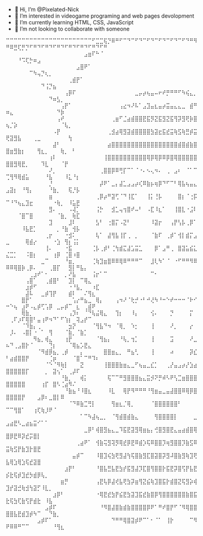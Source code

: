 - 👋 Hi, I’m @Pixelated-Nick
- 👀 I’m interested in videogame programing and web pages devolopment
- 🌱 I’m currently learning HTML, CSS, JavaScript
- 💞️ I’m not looking to collaborate with someone
<!---
Pixelated-Nick/Pixelated-Nick is a ✨ special ✨ repository because its `README.md` (this file) appears on your GitHub profile.
You can click the Preview link to take a look at your changes.
--->

⠉⠉⠉⠉⠉⠉⠉⠉⠉⠉⠉⠉⠉⠉⠉⠉⠉⠉⠉⠉⠉⠉⠋⣉⣉⢯⡙⠿⠛⠋⠉⠙⠉⠋⠙⠉⠋⠙⠉⠋⠙⠉⠋⠙⠉⠋⠙⠛⠻⠛⠿⣛⢏⡛⡙⠋⠛⠙⠋⠛⠙⠋⠛⠙⠋⠛⠙⠋⠛⠙⠋⠛⠙⠋⠛
⠀⠀⠀⠀⠀⠀⠀⠀⠀⠀⠀⠀⠀⠀⠀⠀⠀⠀⠀⠀⣠⣶⠏⠓⠈⠀⠀⠀⠀⠀⠀⠀⠀⠀⠀⠀⠀⠀⠀⠀⠀⠀⠀⠀⠀⠀⠀⠀⠀⠀⠀⠀⠘⠩⢏⡓⠶⣠⠀⠀⠀⠀⠀⠀⠀⠀⠀⠀⠀⠀⠀⠀⠀⠀⠀
⠀⠀⠀⠀⠀⠀⠀⠀⠀⠀⠀⠀⠀⠀⠀⠀⠀⠀⣠⣿⠟⠁⠀⠀⠀⠀⠀⠀⠀⠀⠀⠀⠀⠀⠀⠀⠀⠀⠀⠀⠀⠀⠀⠀⠀⠀⠀⠀⠀⠀⠀⠀⠀⠀⠀⠉⠳⢤⡙⢆⡀⠀⠀⠀⠀⠀⠀⠀⠀⠀⠀⠀⠀⠀⠀
⠀⠀⠀⠀⠀⠀⠀⠀⠀⠀⠀⠀⠀⠀⠀⠀⢀⣾⡟⠁⠀⠀⠀⠀⠀⠀⠀⠀⠀⠀⠀⠀⠀⠀⠀⠀⠀⠀⠀⠀⠀⠀⠀⠀⠀⠀⠀⠀⠀⠀⠀⠀⠀⠀⠀⠀⠀⠀⠙⢨⡙⣦⠀⠀⠀⠀⠀⠀⠀⠀⠀⠀⠀⠀⠀
⠀⠀⠀⠀⠀⠀⠀⠀⠀⠀⠀⠀⠀⠀⠀⢠⡿⠏⠀⠀⠀⠀⠀⠀⠀⠀⠀⠀⠀⠀⠀⠀⠀⣀⡤⡴⢦⣤⠤⠖⠞⡛⠛⠛⠋⠳⢮⣄⡀⠀⠀⠀⠀⠀⠀⠀⠀⠀⠀⠀⠙⠶⣣⡀⠀⠀⠀⠀⠀⠀⠀⠀⠀⠀⠀
⠀⠀⠀⠀⠀⠀⠀⠀⠀⠀⠀⠀⠀⠀⢠⡟⠁⠀⠀⠀⠀⠀⠀⠀⠀⠀⠀⠀⠀⢠⣔⠲⠜⠧⠁⣠⣹⣤⣆⣤⡴⣭⣤⣄⣄⣀⠀⣾⠛⠶⣄⠀⠀⠀⠀⠀⠀⠀⠀⠀⠀⠀⠙⡷⠀⠀⠀⠀⠀⠀⠀⠀⠀⠀⠀
⠀⠀⠀⠀⠀⠀⠀⠀⠀⠀⠀⠀⠀⢠⠞⠀⠀⠀⠀⠀⠀⠀⠀⠀⠀⠀⠀⢀⣶⠋⣈⣴⣾⣿⣿⣟⣯⡻⣝⣯⣻⣝⣯⢻⡽⣻⢟⡷⣿⢦⡈⡵⠀⠀⠀⠀⠀⠀⠀⠀⠀⠀⠀⠈⢧⡀⠀⠀⠀⠀⠀⠀⠀⠀⠀
⠀⠀⠀⠀⠀⠀⠀⠀⠀⠀⠀⠀⠠⡟⠀⠀⠀⠀⠀⠀⠀⠀⠀⠀⠀⠀⢀⣺⣴⢿⣻⣽⣾⣿⣿⣿⣿⣳⣽⣖⣯⣞⣭⢷⣫⢷⣛⡾⣭⢟⣽⣻⣧⠀⠀⠀⢀⣀⠀⠀⠀⠀⠀⠀⠀⢳⠀⠀⠀⠀⠀⠀⠀⠀⠀
⠀⠀⠀⠀⠀⠀⠀⠀⠀⠀⠀⠀⣼⠃⠀⠀⠀⠀⠀⠀⠀⠀⠀⠀⠀⠀⣴⣿⣿⣿⣿⣿⣿⣿⣿⣿⣿⣿⣿⣿⣿⣿⣿⣿⣾⣿⣾⣷⣿⣿⣶⣻⣷⡆⠀⠀⠀⢻⣆⡀⠀⠀⠀⢷⡀⠀⠃⠀⠀⠀⠀⠀⠀⠀⠀
⠀⠀⠀⠀⠀⠀⠀⠀⠀⠀⠀⢰⠇⠀⠀⠀⠀⠀⠀⠀⠀⠀⠀⠀⠀⢸⣿⣿⣿⣿⣿⣿⣿⣿⣿⣿⢿⡿⢿⡿⠿⡿⣿⢿⣿⣿⣿⣿⣿⣿⣿⣻⢿⣟⡀⠀⠀⠀⠹⣇⠀⠀⠀⠈⡟⠀⠀⠀⠀⠀⠀⠀⠀⠀⠀
⠀⠀⠀⠀⠀⠀⠀⠀⠀⠀⠀⠜⡀⠀⠀⠀⠀⠀⠀⠀⠀⠀⠀⠀⢀⣿⣿⡿⠿⢛⡏⠉⠁⠈⠐⠄⠢⢄⠲⠄⠀⢀⠀⣠⠆⠀⠈⠁⠉⢉⢻⠻⢿⣾⣥⠀⠀⠀⠀⠘⣧⠀⠀⠀⠸⣅⠘⡆⠀⠀⠀⠀⠀⠀⠀
⠀⠀⠀⠀⠀⠀⠀⠀⠀⠀⠀⡘⠀⠀⠀⠀⠀⠀⠀⠀⠀⠀⠀⠀⡼⠟⠁⣀⡄⣼⣁⣠⣠⡴⢎⠿⣷⡦⢶⡿⠙⠋⠉⠃⢿⣧⢦⣤⣄⣠⣽⡆⠀⠘⢻⡄⠀⠀⠀⠀⠘⣷⡀⠀⠀⢯⡘⡧⠀⠀⠀⠀⠀⠀⠀
⠀⠀⠀⠀⠀⠀⠀⠀⠀⠀⠀⣶⠀⠀⠀⠀⠀⠀⠀⠀⠀⠀⠀⢀⡿⡴⠛⣽⢋⠈⠙⢸⣏⠁⠀⠀⢸⡅⢘⡧⠀⠀⠀⠀⣿⡆⠈⢐⡯⠉⠘⠙⢦⣄⣹⣖⠀⠀⠀⠀⠀⠐⢷⡀⠀⠸⣥⣟⠀⠀⠀⠀⠀⠀⠀
⠀⠀⠀⠀⠀⠀⠀⠀⠀⠀⠀⣻⠄⠀⠀⠀⠠⢼⡁⠀⠀⠀⠀⢨⡓⠀⠀⣺⣁⢤⢲⣿⠞⠤⠃⠀⠠⣏⠸⣆⠁⠀⠀⢸⣿⣇⠐⣨⠇⠀⠀⠀⠈⣿⠉⣿⠀⠀⠀⠀⠀⠀⠈⣷⡀⠀⢷⣏⠀⠀⠀⠀⠀⠀⠀
⠀⠀⠀⠀⠀⠀⠀⠀⠀⠀⠀⣹⠀⠀⠀⠀⣸⠇⠀⠀⠀⠀⠀⣣⠃⠀⢐⣿⡍⠠⣝⠃⠀⠀⠀⠀⠀⠸⣽⡖⠀⠀⢠⡟⢣⡧⢀⡿⠁⠀⠀⠀⠀⠸⣧⣟⡁⠀⠀⠀⠀⠀⡀⠘⣷⠀⢺⡧⠀⠀⠀⠀⠀⠀⠀
⠀⠀⠀⠀⠀⠀⠀⠀⠀⠀⢀⡖⠀⠀⠀⠐⣺⠅⠀⠀⠀⠀⠀⢧⠁⠀⣼⢻⣧⢸⡏⢀⠀⡀⠀⠀⠀⠈⣷⠏⠀⢀⡾⠁⢺⡇⣾⡍⣠⣀⠀⠀⠀⠀⢿⣾⡔⠀⠀⠀⠀⠐⣱⠀⢻⡆⢨⡅⠀⠀⠀⠀⠀⠀⠀
⠀⠀⠀⠀⠀⠀⠀⠀⠀⠀⢸⠄⠀⠀⠀⠐⣯⠀⠀⠀⠀⠀⢈⡧⢀⡾⠃⢈⢳⣾⣍⣼⣡⣭⣁⠀⠀⠀⡿⠁⣠⠛⢀⠀⣿⣽⣥⣮⣅⣌⣉⡁⠀⠀⠨⣿⡆⠀⠀⠀⠀⢰⡿⠀⢈⣿⠰⣿⠀⠀⠀⠀⠀⠀⠀
⠀⠀⠀⠀⠀⠀⠀⠀⠀⣀⠉⠀⠀⠀⠀⠘⣶⡀⠀⠀⠀⠀⢈⢷⣹⣶⣿⠿⠿⢿⠿⠛⠛⠛⠉⠀⠀⣸⢇⠳⠁⠈⠀⠐⠋⠛⠛⠻⠿⠿⠿⢿⣿⡷⢀⡿⠄⠀⠀⠀⢀⣿⡏⠀⠀⣻⡇⠛⣧⡄⠀⠀⠀⠀⠀
⠀⠀⠀⠀⠀⠀⢀⣰⠞⠁⠂⠀⠀⠀⠀⡀⠜⣧⠀⠀⠀⠀⢨⡖⠁⠉⠀⠀⠀⠀⠀⠀⠀⠀⠀⠀⠀⠉⠂⠀⠀⠀⠀⠀⠀⠀⠀⠀⠀⠀⠀⠀⠀⠀⢠⣿⠁⠀⠀⢀⣾⣿⠃⠀⠀⣹⡇⠀⠉⢿⣄⠀⠀⠀⠀
⠀⠀⠀⠀⠀⣰⡾⠋⠀⠀⠀⠀⠀⠀⠀⠀⠐⠘⣧⡀⠀⠀⠰⣏⠀⠀⠀⠀⠀⠀⠀⠀⠀⠀⠀⠀⠀⠀⠀⠀⠀⠀⠀⠀⠀⠀⠀⠀⠀⠀⠀⠀⠀⠀⣼⠧⠀⠀⣀⡾⢹⡟⠀⠀⠀⣾⠇⠀⠀⠌⢻⣆⠀⠀⠀
⠀⠀⠀⠀⣿⡟⠁⠀⠀⠀⠀⠀⠀⠀⠀⠀⠀⢡⡔⠛⣦⣀⠀⢿⡄⠀⠀⠀⢠⠲⠜⠈⢗⡚⠐⠃⠚⢜⠳⠘⠒⠑⠞⠒⠒⠒⠈⠗⠊⠒⠑⢦⠀⣰⠟⠠⣄⡾⢋⢡⡿⠀⣀⡤⡾⠉⠀⣆⠀⢀⣾⠟⠀⠀⠀
⠀⠀⠀⠀⢿⣷⡀⠀⠀⠀⠀⠀⠀⠀⠀⠀⢠⡹⠆⠀⠈⠙⢧⣬⢿⣄⠀⠀⢹⡆⠀⠀⠸⡄⠀⠀⠀⢪⠄⠀⠀⠀⡙⠀⠀⠀⠀⡍⠀⠀⢀⠏⡰⠏⢿⣿⠃⣤⢰⠟⠲⠙⠁⠋⢱⡆⠀⢽⣠⡞⠉⠀⠀⠀⠀
⠀⠀⠀⠀⠈⠹⣷⡄⢀⠀⠀⠀⠀⠀⠀⠀⣲⡝⠀⠀⠀⠀⠈⢻⣧⠙⠲⠀⠈⢿⡀⠀⠱⡂⠀⠀⠀⢸⠀⠀⠀⠀⠜⡀⠀⠀⠀⡔⠀⠀⡸⠄⠀⠠⣿⡇⠐⠀⠁⠀⢻⠀⠀⠀⠈⣷⡀⠈⣷⡁⠀⠀⠀⠀⠀
⠀⠀⠀⠀⠀⠀⠀⠻⣦⡀⢾⣄⠀⠀⠀⢰⡟⠀⠀⠀⠀⠀⠀⠈⢻⣦⡄⠀⠀⠘⢧⡀⢲⡁⠀⠀⠀⢸⠀⠀⠀⠀⣩⠀⠀⠀⠀⠜⣀⠦⠙⢀⣠⣿⡗⠈⠀⠀⠀⠀⢙⡆⠀⠀⠀⠈⢿⣦⡡⣟⣄⠀⠀⠀⠀
⠀⠀⠀⠀⠀⠀⠀⠀⠈⠻⣾⡿⣦⡀⢀⡾⠀⠀⠀⡄⠀⠀⠀⠀⠀⣿⣿⣶⣄⡀⠀⠛⣦⢃⠀⠀⠀⢸⠀⠀⠀⠀⠴⠀⠀⠀⠀⡽⣎⠃⣴⣾⣿⣿⡟⠀⠀⠀⠀⠀⢈⡶⠀⠀⠀⠀⠈⣿⠁⠉⠛⠹⠆⠀⠀
⠀⠀⠀⠀⠀⠀⠀⠀⠀⠀⠈⠑⠈⠻⢷⡇⠀⠀⠀⣝⠀⠀⠀⠀⠀⢸⣿⣿⣿⣷⣶⣄⣀⠋⢦⣤⣀⣎⡁⠀⠀⢀⡜⣤⣠⡴⡜⣱⣴⣿⣿⣿⣿⣿⡏⠀⠀⠀⠀⡀⠀⣽⢢⠁⠀⢀⡼⠏⠀⠀⠀⠀⠀⠀⠀
⠀⠀⠀⠀⠀⠀⠀⠀⠀⠀⠀⠀⠀⠀⠘⣷⡀⠀⠀⢾⡅⠀⠀⠀⠀⠀⢯⠉⠉⠛⣻⣿⣿⣿⣦⣄⣭⡺⠝⡛⠾⠣⠟⢣⣉⣶⣿⣿⣿⣿⣿⣿⣿⣿⠀⠀⠀⠀⢰⡏⠀⣿⠣⢈⣴⠻⠌⠀⠀⠀⠀⠀⠀⠀⠀
⠀⠀⠀⠀⠀⠀⠀⠀⠀⠀⠀⠀⠀⠀⠀⠘⣷⣦⠘⠸⣿⣆⠀⠀⠀⠀⠸⣇⠀⠀⢿⡟⠻⠛⠛⠛⠘⢻⣶⣤⣀⣤⣼⣿⣿⠿⢿⡿⣿⣿⣿⣿⣿⡟⠀⠀⠀⣠⡿⠆⣀⣿⡇⠿⠀⠀⠀⠀⠀⠀⠀⠀⠀⠀⠀
⠀⠀⠀⠀⠀⠀⠀⠀⠀⠀⠀⠀⠀⠀⠀⠀⠈⠙⠿⣷⣉⢛⡇⠀⠀⠀⠀⢻⣶⣆⡈⢿⡀⠀⠀⠀⠀⠈⣿⣿⣿⣿⣿⣿⠃⠀⠀⠀⠀⠉⠉⢻⣿⠁⠀⠀⢰⢏⢷⡸⠟⠈⠀⠀⠀⠀⠀⠀⠀⠀⠀⠀⠀⠀⠀
⠀⠀⠀⠀⠀⠀⠀⠀⠀⠀⠀⠀⠀⠀⠀⠀⠀⠀⠀⠁⠉⠳⣼⢦⣀⡀⠀⠈⢻⣾⣿⣾⣷⣄⠀⠀⠀⠀⢻⣿⣿⣿⣿⡇⠀⠀⠀⠀⣀⣠⣴⣟⠣⣀⣴⣦⣭⠊⠁⠁⠀⠀⠀⠀⠀⠀⠀⠀⠀⠀⠀⠀⠀⠀⠀
⠀⠀⠀⠀⠀⠀⠀⠀⠀⠀⠀⠀⠀⠀⠀⠀⠀⠀⠀⠀⣀⡿⠃⢾⣿⣻⣦⣄⣀⠹⣯⣟⣽⣻⢿⣶⣦⡄⢚⣿⣻⣿⣟⣄⣤⣴⣾⣿⢿⣿⡿⣟⠿⡽⣞⡭⣿⡇⠀⠀⠀⠀⠀⠀⠀⠀⠀⠀⠀⠀⠀⠀⠀⠀⠀
⠀⠀⠀⠀⠀⠀⠀⠀⠀⠀⠀⠀⠀⠀⠀⠀⠀⠀⢀⣴⠟⠁⠀⢺⣷⢭⣻⢽⡻⢿⣞⡿⣟⠿⣾⡱⢯⠿⣿⣿⡹⢶⣻⣿⣿⡹⣷⣫⠿⣭⢷⣫⡟⣷⣹⡗⣿⣟⠀⠀⠀⠀⠀⠀⠀⠀⠀⠀⠀⠀⠀⠀⠀⠀⠀
⠀⠀⠀⠀⠀⠀⠀⠀⠀⠀⠀⠀⠀⠀⠀⠀⠀⣤⡾⠉⠀⠀⠀⠸⣿⣹⢮⣳⢟⣻⣼⢳⢯⣿⣷⣻⣏⣿⣽⣿⡽⣻⠼⣿⣷⣻⢷⣹⢟⣧⢿⣱⢿⣱⢯⣞⣽⣿⠀⠀⠀⠀⠀⠀⠀⠀⠀⠀⠀⠀⠀⠀⠀⠀⠀
⠀⠀⠀⠀⠀⠀⠀⠀⠀⠀⠀⠀⠀⠀⠀⣰⡟⠃⠀⠀⠀⠀⠀⠘⣿⣧⣛⣧⣟⣳⡞⣯⣻⣼⡹⣏⣿⢻⣿⣿⡗⣯⣟⡽⣿⢫⡟⣧⣟⡮⣗⢯⡾⣹⣞⡳⣾⡿⢧⡀⠀⠀⠀⠀⠀⠀⠀⠀⠀⠀⠀⠀⠀⠀⠀
⠀⠀⠀⠀⠀⠀⠀⠀⠀⠀⠀⠀⠀⠀⣶⡛⠀⠀⠀⠀⠀⠀⠀⢠⣟⢧⡿⣼⢞⣧⢟⣳⡽⣶⢻⣝⣮⢷⣹⣿⣯⡗⣾⣿⣝⢯⣻⡵⢾⣹⡞⣽⣚⢷⣺⢳⣽⡋⠸⣇⡀⠀⠀⠀⠀⠀⠀⠀⠀⠀⠀⠀⠀⠀⠀
⠀⠀⠀⠀⠀⠀⠀⠀⠀⠀⠀⠀⣰⡿⠃⠀⠀⠀⠀⠀⠀⠀⠀⠐⢿⣟⣞⣳⡟⣮⣟⣳⣽⣹⣯⣞⣷⣿⡿⢻⣿⣿⣿⣿⣿⣿⣷⣿⣯⣗⢯⣳⢏⣷⢫⡟⣾⣗⠀⠸⣧⠀⠀⠀⠀⠀⠀⠀⠀⠀⠀⠀⠀⠀⠀
⠀⠀⠀⠀⠀⠀⠀⠀⠀⠀⣠⡾⠏⠀⠀⠀⠀⠀⠀⠀⠀⠀⠀⠀⠘⠻⣿⣼⣿⣷⣾⣷⣿⣿⣿⣿⡿⠟⠁⠛⠞⣿⡟⠋⠈⠻⢿⣿⣿⣿⣿⣧⣟⣾⣹⡾⠳⠉⠀⠀⠙⣷⡀⠀⠀⠀⠀⠀⠀⠀⠀⠀⠀⠀⠀
⠀⠀⠀⠀⠀⠀⠀⠀⣠⡾⠏⠁⠀⠀⠀⠀⠀⠀⠀⠀⠀⠀⠀⠀⠀⠀⠀⠙⠛⠛⢿⣿⣽⡾⠟⠉⠁⠂⠈⠁⠀⢸⡗⠀⠀⠀⠀⠉⠻⠟⠿⠿⠛⠉⠉⠀⠀⠀⠀⠀⠀⠘⢻⣆⠀⠀⠀⠀⠀⠀⠀⠀⠀⠀⠀
